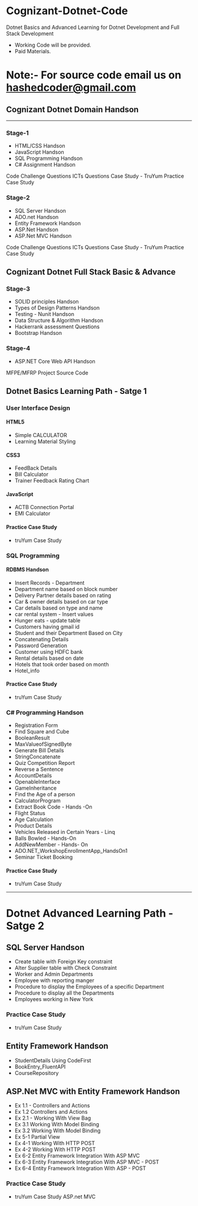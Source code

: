 # Cognizant-Dotnet-Code
Dotnet Basics and Advanced Learning  for Dotnet Development and Full Stack Development

* Working Code will be provided.
* Paid Materials.
# Note:- For source code email us on hashedcoder@gmail.com

## Cognizant Dotnet Domain Handson
-------------------------------------

### Stage-1

* HTML/CSS Handson
* JavaScript Handson
* SQL Programming Handson
* C# Assignment Handson

Code Challenge Questions
ICTs Questions
Case Study - TruYum Practice Case Study 

### Stage-2

* SQL Server Handson
* ADO.net Handson
* Entity Framework Handson
* ASP.Net Handson
* ASP.Net MVC Handson

Code Challenge Questions
ICTs Questions
Case Study - TruYum Practice Case Study

## Cognizant Dotnet Full Stack Basic & Advance

### Stage-3

* SOLID principles Handson
* Types of Design Patterns Handson
* Testing - Nunit Handson
* Data Structure & Algorithm Handson
* Hackerrank assessment Questions
* Bootstrap Handson

### Stage-4

* ASP.NET Core Web API Handson

MFPE/MFRP Project Source Code

## Dotnet Basics Learning Path - Satge 1

### User Interface Design

#### HTML5

* Simple CALCULATOR
* Learning Material Styling

#### CSS3

* FeedBack Details
* Bill Calculator
* Trainer Feedback Rating Chart

#### JavaScript

* ACTB Connection Portal
* EMI Calculator

#### Practice Case Study

* truYum Case Study

### SQL Programming

#### RDBMS Handson

* Insert Records - Department
* Department name based on block number
* Delivery Partner details based on rating
* Car & owner details based on car type
* Car details based on type and name
* car rental system - Insert values
* Hunger eats - update table
* Customers having gmail id
* Student and their Department Based on City
* Concatenating Details
* Password Generation
* Customer using HDFC bank
* Rental details based on date
* Hotels that took order based on month
* Hotel_info

#### Practice Case Study
* truYum Case Study

### C# Programming Handson

* Registration Form
* Find Square and Cube
* BooleanResult
* MaxValueofSignedByte
* Generate Bill Details
* StringConcatenate
* Quiz Competition Report
* Reverse a Sentence
* AccountDetails
* OpenableInterface
* GameInheritance
* Find the Age of a person
* CalculatorProgram
* Extract Book Code - Hands -On
* Flight Status
* Age Calculation
* Product Details
* Vehicles Released in Certain Years - Linq
* Balls Bowled - Hands-On
* AddNewMember - Hands- On
* ADO.NET_WorkshopEnrollmentApp_HandsOn1
* Seminar Ticket Booking

#### Practice Case Study

* truYum Case Study

----------------------------------------

# Dotnet Advanced Learning Path - Satge 2

## SQL Server Handson

* Create table with Foreign Key constraint
* Alter Supplier table with Check Constraint
* Worker and Admin Departments
* Employee with reporting manger
* Procedure to display the Employees of a specific Department
* Procedure to display all the Departments
* Employees working in New York

### Practice Case Study

* truYum Case Study


## Entity Framework Handson

* StudentDetails Using CodeFirst
* BookEntry_FluentAPI
* CourseRepository


## ASP.Net MVC with Entity Framework Handson

* Ex 1.1 - Controllers and Actions
* Ex 1.2 Controllers and Actions
* Ex 2.1 - Working With View Bag
* Ex 3.1 Working With Model Binding
* Ex 3.2 Working With Model Binding
* Ex 5-1 Partial View
* Ex 4-1 Working With HTTP POST
* Ex 4-2 Working With HTTP POST
* Ex 6-2 Entity Framework Integration With ASP MVC
* Ex 6-3 Entity Framework Integration With ASP MVC - POST
* Ex 6-4 Entity Framework Integration With ASP - POST

### Practice Case Study

* truYum Case Study ASP.net MVC
